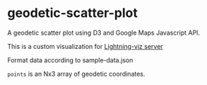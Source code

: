 # geodetic-scatter-plot

A geodetic scatter plot using D3 and Google Maps Javascript API.

This is a custom visualization for [Lightning-viz server]

[Lightning-viz server]:http://lightning-viz.org/

Format data according to sample-data.json

`points` is an Nx3 array of geodetic coordinates.
